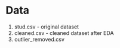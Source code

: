 # Data

1. stud.csv - original dataset
2. cleaned.csv - cleaned dataset after EDA
3. outlier_removed.csv
